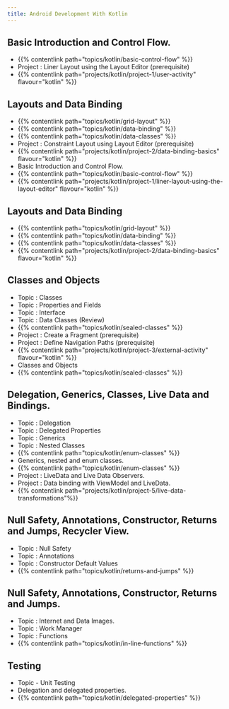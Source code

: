 ```yaml
---
title: Android Development With Kotlin
---
```


## Basic Introduction and Control Flow.

- {{% contentlink path="topics/kotlin/basic-control-flow" %}}
- Project : Liner Layout using the Layout Editor (prerequisite)
- {{% contentlink path="projects/kotlin/project-1/user-activity" flavour="kotlin" %}}

## Layouts and Data Binding

- {{% contentlink path="topics/kotlin/grid-layout" %}}
- {{% contentlink path="topics/kotlin/data-binding" %}}
- {{% contentlink path="topics/kotlin/data-classes" %}}
- Project : Constraint Layout using Layout Editor (prerequisite)
- {{% contentlink path="projects/kotlin/project-2/data-binding-basics"  flavour="kotlin" %}}
- Basic Introduction and Control Flow.
- {{% contentlink path="topics/kotlin/basic-control-flow" %}}
- {{% contentlink path="projects/kotlin/project-1/liner-layout-using-the-layout-editor" flavour="kotlin" %}}

## Layouts and Data Binding

- {{% contentlink path="topics/kotlin/grid-layout" %}}
- {{% contentlink path="topics/kotlin/data-binding" %}}
- {{% contentlink path="topics/kotlin/data-classes" %}}
- {{% contentlink path="projects/kotlin/project-2/data-binding-basics" flavour="kotlin" %}}

## Classes and Objects

- Topic : Classes
- Topic : Properties and Fields
- Topic : Interface
- Topic : Data Classes (Review)
- {{% contentlink path="topics/kotlin/sealed-classes" %}}
- Project : Create a Fragment (prerequisite)
- Project : Define Navigation Paths (prerequisite)
- {{% contentlink path="projects/kotlin/project-3/external-activity"  flavour="kotlin" %}}
- Classes and Objects
- {{% contentlink path="topics/kotlin/sealed-classes" %}}

## Delegation, Generics, Classes, Live Data and Bindings.

- Topic : Delegation
- Topic : Delegated Properties
- Topic : Generics
- Topic : Nested Classes
- {{% contentlink path="topics/kotlin/enum-classes" %}}
- Generics, nested and enum classes.
- {{% contentlink path="topics/kotlin/enum-classes" %}}
- Project : LiveData and Live Data Observers.
- Project : Data binding with ViewModel and LiveData.
- {{% contentlink path="projects/kotlin/project-5/live-data-transformations"%}}

## Null Safety, Annotations, Constructor, Returns and Jumps, Recycler View.

- Topic : Null Safety
- Topic : Annotations
- Topic : Constructor Default Values
- {{% contentlink path="topics/kotlin/returns-and-jumps" %}}

## Null Safety, Annotations, Constructor, Returns and Jumps.

- Topic : Internet and Data Images.
- Topic : Work Manager
- Topic : Functions
- {{% contentlink path="topics/kotlin/in-line-functions" %}}

## Testing

- Topic - Unit Testing
- Delegation and delegated properties.
- {{% contentlink path="topics/kotlin/delegated-properties" %}}
